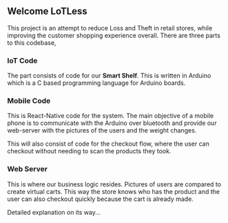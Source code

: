 ## Welcome LoTLess

This project is an attempt to reduce Loss and Theft in retail stores, while improving the customer shopping experience overall. There are three parts to this codebase,

### IoT Code

The part consists of code for our **Smart Shelf**. This is written in Arduino which is a C based programming language for Arduino boards.

### Mobile Code

This is React-Native code for the system. The main objective of a mobile phone is to communicate with the Arduino over bluetooth and provide our web-server with the pictures of the users and the weight changes.

This will also consist of code for the checkout flow, where the user can checkout without needing to scan the products they took.

### Web Server

This is where our business logic resides. Pictures of users are compared to create virtual carts. This way the store knows who has the product and the user can also checkout quickly because the cart is already made.

Detailed explanation on its way...
